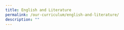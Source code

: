 ```yaml
---
title: English and Literature
permalink: /our-curriculum/english-and-literature/
description: ""
---
```

